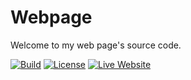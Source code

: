 # Webpage

Welcome to my web page's source code.

[![Build](https://img.shields.io/github/deployments/ythepaut/webpage/production?style=for-the-badge&label=Build)](#)
[![License](https://img.shields.io/github/license/ythepaut/webpage?style=for-the-badge)](https://github.com/ythepaut/webpage/blob/master/LICENSE)
[![Live Website](https://img.shields.io/website?down_color=red&down_message=Unavailable&label=Live%20Website&style=for-the-badge&up_color=green&up_message=Online&url=https%3A%2F%2Fwww.ythepaut.com%2F)](https://www.ythepaut.com/)

